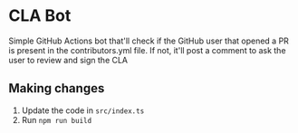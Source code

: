 # CLA Bot

Simple GitHub Actions bot that'll check if the GitHub user that opened a PR is present in the contributors.yml file. If not, it'll post a comment to ask the user to review and sign the CLA

## Making changes

1. Update the code in `src/index.ts`
2. Run `npm run build`
